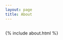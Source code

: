 ```yaml
---
layout: page
title: About
---
```




<div class="col-lg-12 text-center">
	<h2 class="section-heading text-uppercase"></h2>
</div>

{% include about.html %}
